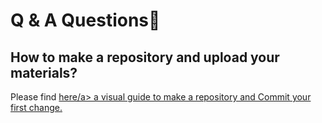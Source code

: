 # Q & A Questions👋

## How to make a repository and upload your materials?
Please find <a href="https://docs.github.com/en/get-started/quickstart/create-a-repo#commit-your-first-change">here/a> a visual guide to make a repository and Commit your first change.



<!--
**ErasmusESAIP/ErasmusESAIP** is a ✨ _special_ ✨ repository because its `README.md` (this file) appears on your GitHub profile.

Here are some ideas to get you started:

- 🔭 I’m currently working on ...
- 🌱 I’m currently learning ...
- 👯 I’m looking to collaborate on ...
- 🤔 I’m looking for help with ...
- 💬 Ask me about ...
- 📫 How to reach me: ...
- 😄 Pronouns: ...
- ⚡ Fun fact: ...
-->
